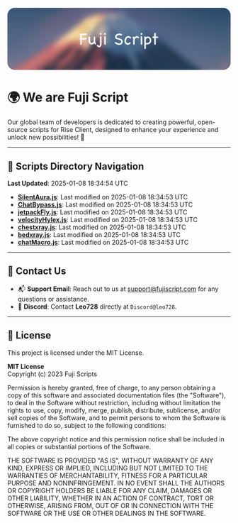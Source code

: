 ![Banner](.github/b.webp)

# 🌍 **We are Fuji Script**

Our global team of developers is dedicated to creating powerful, open-source scripts for Rise Client, designed to enhance your experience and unlock new possibilities! 🌟

---
<!-- SCRIPTS_NAVIGATION_START -->
## 📂 **Scripts Directory Navigation**

**Last Updated**: 2025-01-08 18:34:54 UTC

- **[SilentAura.js](scripts/SilentAura.js)**: Last modified on 2025-01-08 18:34:53 UTC
- **[ChatBypass.js](scripts/ChatBypass.js)**: Last modified on 2025-01-08 18:34:53 UTC
- **[jetpackFly.js](scripts/jetpackFly.js)**: Last modified on 2025-01-08 18:34:53 UTC
- **[velocityHylex.js](scripts/velocityHylex.js)**: Last modified on 2025-01-08 18:34:53 UTC
- **[chestxray.js](scripts/chestxray.js)**: Last modified on 2025-01-08 18:34:53 UTC
- **[bedxray.js](scripts/bedxray.js)**: Last modified on 2025-01-08 18:34:53 UTC
- **[chatMacro.js](scripts/chatMacro.js)**: Last modified on 2025-01-08 18:34:53 UTC

<!-- SCRIPTS_NAVIGATION_END -->

---

## 💬 **Contact Us**  
- 📬 **Support Email**: Reach out to us at [support@fujiscript.com](mailto:support@fujiscript.com) for any questions or assistance.  
- 💬 **Discord**: Contact **Leo728** directly at `Discord@leo728`.

---

## 📜 **License**

This project is licensed under the MIT License.  

**MIT License**  
Copyright (c) 2023 Fuji Scripts  

Permission is hereby granted, free of charge, to any person obtaining a copy of this software and associated documentation files (the "Software"), to deal in the Software without restriction, including without limitation the rights to use, copy, modify, merge, publish, distribute, sublicense, and/or sell copies of the Software, and to permit persons to whom the Software is furnished to do so, subject to the following conditions:  

The above copyright notice and this permission notice shall be included in all copies or substantial portions of the Software.  

THE SOFTWARE IS PROVIDED "AS IS", WITHOUT WARRANTY OF ANY KIND, EXPRESS OR IMPLIED, INCLUDING BUT NOT LIMITED TO THE WARRANTIES OF MERCHANTABILITY, FITNESS FOR A PARTICULAR PURPOSE AND NONINFRINGEMENT. IN NO EVENT SHALL THE AUTHORS OR COPYRIGHT HOLDERS BE LIABLE FOR ANY CLAIM, DAMAGES OR OTHER LIABILITY, WHETHER IN AN ACTION OF CONTRACT, TORT OR OTHERWISE, ARISING FROM, OUT OF OR IN CONNECTION WITH THE SOFTWARE OR THE USE OR OTHER DEALINGS IN THE SOFTWARE.  

